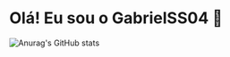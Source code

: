 # Olá! Eu sou o GabrielSS04 👋

![Anurag's GitHub stats](https://github-readme-stats.vercel.app/api?username=GabrielSS04&show_icons=true&include_all_commits=true&count_private=true&border=none&theme=tokyonight)
